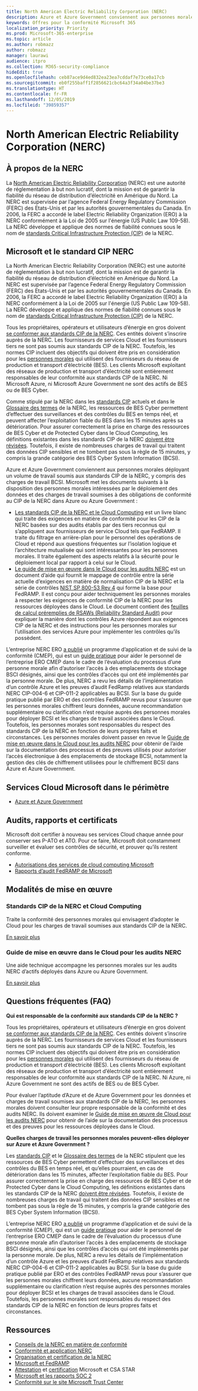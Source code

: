 ```yaml
---
title: North American Electric Reliability Corporation (NERC)
description: Azure et Azure Government conviennent aux personnes morales déployant un volume de travail dans le Cloud soumis aux standards CIP de la NERC.
keywords: Offres pour la conformité Microsoft 365
localization_priority: Priority
ms.prod: Microsoft-365-enterprise
ms.topic: article
ms.author: robmazz
author: robmazz
manager: laurawi
audience: itpro
ms.collection: M365-security-compliance
hideEdit: true
ms.openlocfilehash: ceb87ace9d4ed832ea23ea7cddaf7e73ce0a17cb
ms.sourcegitcommit: eb0f255baff1f2856621cbc64a3f34a04be37be3
ms.translationtype: HT
ms.contentlocale: fr-FR
ms.lasthandoff: 12/05/2019
ms.locfileid: "39859357"
---
```

# <a name="north-american-electric-reliability-corporation-nerc"></a>North American Electric Reliability Corporation (NERC)

## <a name="about-the-nerc"></a>À propos de la NERC

La [North American Electric Reliability Corporation](https://www.nerc.com/) (NERC) est une autorité de réglementation à but non lucratif, dont la mission est de garantir la fiabilité du réseau de distribution d’électricité en Amérique du Nord. La NERC est supervisée par l’agence Federal Energy Regulatory Commission (FERC) des Etats-Unis et par les autorités gouvernementales du Canada. En 2006, la FERC a accordé le label Electric Reliability Organization (ERO) à la NERC conformément à la Loi de 2005 sur l'énergie (US Public Law 109-58). La NERC développe et applique des normes de fiabilité connues sous le nom de [standards Critical Infrastructure Protection (CIP)](https://www.nerc.com/pa/Stand/Pages/CIPStandards.aspx) de la NERC.

## <a name="microsoft-and-the-nerc-cip-standard"></a>Microsoft et le standard CIP NERC

La North American Electric Reliability Corporation (NERC) est une autorité de réglementation à but non lucratif, dont la mission est de garantir la fiabilité du réseau de distribution d’électricité en Amérique du Nord. La NERC est supervisée par l’agence Federal Energy Regulatory Commission (FERC) des Etats-Unis et par les autorités gouvernementales du Canada. En 2006, la FERC a accordé le label Electric Reliability Organization (ERO) à la NERC conformément à la Loi de 2005 sur l'énergie (US Public Law 109-58). La NERC développe et applique des normes de fiabilité connues sous le nom de [standards Critical Infrastructure Protection (CIP)](https://www.nerc.com/pa/Stand/Pages/CIPStandards.aspx) de la NERC.

Tous les propriétaires, opérateurs et utilisateurs d’énergie en gros doivent [se conformer aux standards CIP de la NERC](https://www.nerc.com/pa/comp/Pages/default.aspx). Ces entités doivent s’inscrire auprès de la NERC. Les fournisseurs de services Cloud et les fournisseurs tiers ne sont pas soumis aux standards CIP de la NERC. Toutefois, les normes CIP incluent des objectifs qui doivent être pris en considération pour les [personnes morales](https://www.nerc.com/pa/comp/Pages/Registration.aspx) qui utilisent des fournisseurs du réseau de production et transport d’électricité (BES). Les clients Microsoft exploitant des réseaux de production et transport d’électricité sont entièrement responsables de leur conformité aux standards CIP de la NERC. Ni Microsoft Azure, ni Microsoft Azure Government ne sont des actifs de BES ou de BES Cyber.

Comme stipulé par la NERC dans les [standards CIP](https://www.nerc.com/pa/Stand/Reliability%20Standards%20Complete%20Set/RSCompleteSet.pdf) actuels et dans le [Glossaire des termes](https://www.nerc.com/pa/Stand/Glossary%20of%20Terms/Glossary_of_Terms.pdf) de la NERC, les ressources de BES Cyber permettent d’effectuer des surveillances et des contrôles du BES en temps réel, et peuvent affecter l’exploitation fiable du BES dans les 15 minutes après sa détérioration. Pour assurer correctement la prise en charge des ressources de BES Cyber et de Protected Cyber dans le Cloud Computing, les définitions existantes dans les standards CIP de la NERC [doivent être révisées](https://www.nerc.com/pa/Stand/Pages/Project%202016-02%20Modifications%20to%20CIP%20Standards.aspx). Toutefois, il existe de nombreuses charges de travail qui traitent des données CIP sensibles et ne tombent pas sous la règle de 15 minutes, y compris la grande catégorie des BES Cyber System Information (BCSI).

Azure et Azure Government conviennent aux personnes morales déployant un volume de travail soumis aux standards CIP de la NERC, y compris des charges de travail BCSI. Microsoft met les documents suivants à la disposition des personnes morales intéressées par le déploiement des données et des charges de travail soumises à des obligations de conformité au CIP de la NERC dans Azure ou Azure Government :

- [Les standards CIP de la NERC et le Cloud Computing](https://aka.ms/AzureNERC) est un livre blanc qui traite des exigences en matière de conformité pour les CIP de la NERC basées sur des audits établis par des tiers reconnus qui s’appliquent aux fournisseurs de service Cloud tels que FedRAMP. Il traite du filtrage en arrière-plan pour le personnel des opérations de Cloud et répond aux questions fréquentes sur l’isolation logique et l’architecture mutualisée qui sont intéressantes pour les personnes morales. Il traite également des aspects relatifs à la sécurité pour le déploiement local par rapport à celui sur le Cloud.
- [Le guide de mise en œuvre dans le Cloud pour les audits NERC](https://aka.ms/AzureNERCGuide) est un document d’aide qui fournit le mappage de contrôle entre la série actuelle d’exigences en matière de normalisation CIP de la NERC et la série de contrôles [NIST SP 800-53 Rev 4](https://nvd.nist.gov/800-53/Rev4) qui forme la base pour FedRAMP. Il est conçu pour aider techniquement les personnes morales à respecter les exigences de conformité CIP de la NERC pour les ressources déployées dans le Cloud. Le document contient des [feuilles de calcul préremplies de RSAWs (Reliability Standard Audit)](https://www.nerc.com/pa/comp/Pages/Reliability-Standard-Audit-Worksheets-\(RSAWs\).aspx) pour expliquer la manière dont les contrôles Azure répondent aux exigences CIP de la NERC et des instructions pour les personnes morales sur l’utilisation des services Azure pour implémenter les contrôles qu’ils possèdent.

L’entreprise NERC ERO [a publié](https://www.nerc.com/pa/comp/guidance/Pages/default.aspx) un programme d’application et de suivi de la conformité (CMEP), qui est un [guide pratique](https://www.nerc.com/pa/comp/guidance/CMEPPracticeGuidesDL/ERO%20Enterprise%20CMEP%20Practice%20Guide%20_%20BCSI%20-%20v0.2%20CLEAN.pdf) pour aider le personnel de l’entreprise ERO CMEP dans le cadre de l’évaluation du processus d’une personne morale afin d’autoriser l’accès à des emplacements de stockage BSCI désignés, ainsi que les contrôles d’accès qui ont été implémentés par la personne morale. De plus, NERC a revu les détails de l’implémentation d’un contrôle Azure et les preuves d’audit FedRamp relatives aux standards NERC CIP-004-6 et CIP-011-2 applicables au BCSI. Sur la base du guide pratique publié par ERO et des contrôles FedRAMP revus pour s’assurer que les personnes morales chiffrent leurs données, aucune recommandation supplémentaire ou clarification n’est requise auprès des personnes morales pour déployer BCSI et les charges de travail associées dans le Cloud. Toutefois, les personnes morales sont responsables du respect des standards CIP de la NERC en fonction de leurs propres faits et circonstances. Les personnes morales doivent passer en revue le [Guide de mise en œuvre dans le Cloud pour les audits NERC](https://aka.ms/AzureNERCGuide) pour obtenir de l’aide sur la documentation des processus et des preuves utilisés pour autoriser l’accès électronique à des emplacements de stockage BCSI, notamment la gestion des clés de chiffrement utilisées pour le chiffrement BCSI dans Azure et Azure Government.

## <a name="microsoft-in-scope-cloud-services"></a>Services Cloud Microsoft dans le périmètre

- [Azure et Azure Government](https://aka.ms/AzureCompliance)

## <a name="audits-reports-and-certificates"></a>Audits, rapports et certificats

Microsoft doit certifier à nouveau ses services Cloud chaque année pour conserver ses P-ATO et ATO. Pour ce faire, Microsoft doit constamment surveiller et évaluer ses contrôles de sécurité, et prouver qu’ils restent conforme.

- [Autorisations des services de cloud computing Microsoft](https://marketplace.fedramp.gov/?sort=productName&productNameSearch=azure#/product/azure-government)
- [Rapports d’audit FedRAMP de Microsoft](https://aka.ms/MicrosoftFedRAMPAuditDocuments)

## <a name="how-to-implement"></a>Modalités de mise en œuvre

### <a name="nerc-cip-standards-and-cloud-computing"></a>Standards CIP de la NERC et Cloud Computing

Traite la conformité des personnes morales qui envisagent d’adopter le Cloud pour les charges de travail soumises aux standards CIP de la NERC.

[En savoir plus](https://aka.ms/AzureNERC)

### <a name="cloud-implementation-guide-for-nerc-audits"></a>Guide de mise en œuvre dans le Cloud pour les audits NERC

Une aide technique accompagne les personnes morales sur les audits NERC d’actifs déployés dans Azure ou Azure Government. 

[En savoir plus](https://aka.ms/AzureNERCGuide)

## <a name="frequently-asked-questions"></a>Questions fréquentes (FAQ)

**Qui est responsable de la conformité aux standards CIP de la NERC ?**

Tous les propriétaires, opérateurs et utilisateurs d’énergie en gros doivent [se conformer aux standards CIP de la NERC](https://www.nerc.com/pa/comp/Pages/default.aspx). Ces entités doivent s’inscrire auprès de la NERC. Les fournisseurs de services Cloud et les fournisseurs tiers ne sont pas soumis aux standards CIP de la NERC. Toutefois, les normes CIP incluent des objectifs qui doivent être pris en considération pour les [personnes morales](https://www.nerc.com/pa/comp/Pages/Registration.aspx) qui utilisent des fournisseurs du réseau de production et transport d’électricité (BES). Les clients Microsoft exploitant des réseaux de production et transport d’électricité sont entièrement responsables de leur conformité aux standards CIP de la NERC. Ni Azure, ni Azure Government ne sont des actifs de BES ou de BES Cyber.

Pour évaluer l’aptitude d’Azure et de Azure Government pour les données et charges de travail soumises aux standards CIP de la NERC, les personnes morales doivent consulter leur propre responsable de la conformité et des audits NERC. Ils doivent examiner le [Guide de mise en œuvre de Cloud pour les audits NERC](https://aka.ms/AzureNERCGuide) pour obtenir de l’aide sur la documentation des processus et des preuves pour les ressources déployées dans le Cloud.

**Quelles charges de travail les personnes morales peuvent-elles déployer sur Azure et Azure Government ?**

Les [standards CIP](https://www.nerc.com/pa/Stand/Reliability%20Standards%20Complete%20Set/RSCompleteSet.pdf) et le [Glossaire des termes](https://www.nerc.com/pa/Stand/Glossary%20of%20Terms/Glossary_of_Terms.pdf) de la NERC stipulent que les ressources de BES Cyber permettent d’effectuer des surveillances et des contrôles du BES en temps réel, et qu’elles pourraient, en cas de détérioration dans les 15 minutes, affecter l’exploitation fiable du BES. Pour assurer correctement la prise en charge des ressources de BES Cyber et de Protected Cyber dans le Cloud Computing, les définitions existantes dans les standards CIP de la NERC [doivent être révisées](https://www.nerc.com/pa/Stand/Pages/Project%202016-02%20Modifications%20to%20CIP%20Standards.aspx). Toutefois, il existe de nombreuses charges de travail qui traitent des données CIP sensibles et ne tombent pas sous la règle de 15 minutes, y compris la grande catégorie des BES Cyber System Information (BCSI).

L’entreprise NERC ERO [a publié](https://www.nerc.com/pa/comp/guidance/Pages/default.aspx) un programme d’application et de suivi de la conformité (CMEP), qui est un [guide pratique](https://www.nerc.com/pa/comp/guidance/CMEPPracticeGuidesDL/ERO%20Enterprise%20CMEP%20Practice%20Guide%20_%20BCSI%20-%20v0.2%20CLEAN.pdf) pour aider le personnel de l’entreprise ERO CMEP dans le cadre de l’évaluation du processus d’une personne morale afin d’autoriser l’accès à des emplacements de stockage BSCI désignés, ainsi que les contrôles d’accès qui ont été implémentés par la personne morale. De plus, NERC a revu les détails de l’implémentation d’un contrôle Azure et les preuves d’audit FedRamp relatives aux standards NERC CIP-004-6 et CIP-011-2 applicables au BCSI. Sur la base du guide pratique publié par ERO et des contrôles FedRAMP revus pour s’assurer que les personnes morales chiffrent leurs données, aucune recommandation supplémentaire ou clarification n’est requise auprès des personnes morales pour déployer BCSI et les charges de travail associées dans le Cloud. Toutefois, les personnes morales sont responsables du respect des standards CIP de la NERC en fonction de leurs propres faits et circonstances.

## <a name="resources"></a>Ressources

- [Conseils de la NERC en matière de conformité](https://www.nerc.com/pa/comp/guidance/)
- [Conformité et application NERC](https://www.nerc.com/pa/comp/Pages/default.aspx)
- [Organisation et certification de la NERC](https://www.nerc.com/pa/comp/Pages/Registration.aspx)
- [Microsoft et FedRAMP](offering-fedramp.md)
- [Attestation](offering-csa-star-attestation.md) et [certification](offering-csa-star-certification.md) Microsoft et CSA STAR
- [Microsoft et les rapports SOC 2](offering-soc.md)
- [Conformité sur le site Microsoft Trust Center](https://www.microsoft.com/trust-center/compliance/compliance-overview)
